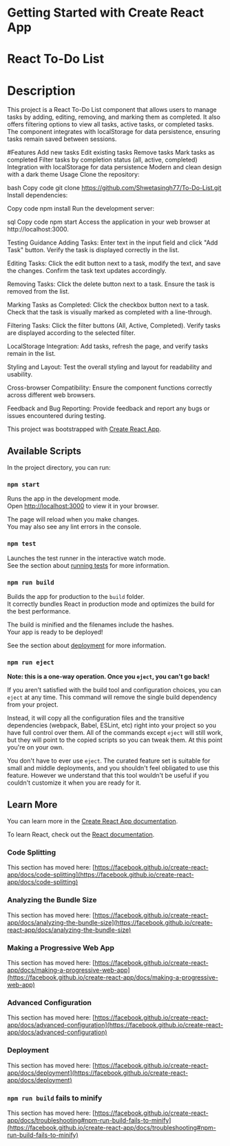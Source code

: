 # Getting Started with Create React App
# React To-Do List

# Description
This project is a React To-Do List component that allows users to manage tasks by adding, editing, removing, and marking them as completed. It also offers filtering options to view all tasks, active tasks, or completed tasks. The component integrates with localStorage for data persistence, ensuring tasks remain saved between sessions.

#Features
Add new tasks
Edit existing tasks
Remove tasks
Mark tasks as completed
Filter tasks by completion status (all, active, completed)
Integration with localStorage for data persistence
Modern and clean design with a dark theme
Usage
Clone the repository:

bash
Copy code
git clone https://github.com/Shwetasingh77/To-Do-List.git
Install dependencies:

Copy code
npm install
Run the development server:

sql
Copy code
npm start
Access the application in your web browser at http://localhost:3000.

Testing Guidance
Adding Tasks: Enter text in the input field and click "Add Task" button. Verify the task is displayed correctly in the list.

Editing Tasks: Click the edit button next to a task, modify the text, and save the changes. Confirm the task text updates accordingly.

Removing Tasks: Click the delete button next to a task. Ensure the task is removed from the list.

Marking Tasks as Completed: Click the checkbox button next to a task. Check that the task is visually marked as completed with a line-through.

Filtering Tasks: Click the filter buttons (All, Active, Completed). Verify tasks are displayed according to the selected filter.

LocalStorage Integration: Add tasks, refresh the page, and verify tasks remain in the list.

Styling and Layout: Test the overall styling and layout for readability and usability.

Cross-browser Compatibility: Ensure the component functions correctly across different web browsers.

Feedback and Bug Reporting: Provide feedback and report any bugs or issues encountered during testing.

This project was bootstrapped with [Create React App](https://github.com/facebook/create-react-app).

## Available Scripts

In the project directory, you can run:

### `npm start`

Runs the app in the development mode.\
Open [http://localhost:3000](http://localhost:3000) to view it in your browser.

The page will reload when you make changes.\
You may also see any lint errors in the console.

### `npm test`

Launches the test runner in the interactive watch mode.\
See the section about [running tests](https://facebook.github.io/create-react-app/docs/running-tests) for more information.

### `npm run build`

Builds the app for production to the `build` folder.\
It correctly bundles React in production mode and optimizes the build for the best performance.

The build is minified and the filenames include the hashes.\
Your app is ready to be deployed!

See the section about [deployment](https://facebook.github.io/create-react-app/docs/deployment) for more information.

### `npm run eject`

**Note: this is a one-way operation. Once you `eject`, you can't go back!**

If you aren't satisfied with the build tool and configuration choices, you can `eject` at any time. This command will remove the single build dependency from your project.

Instead, it will copy all the configuration files and the transitive dependencies (webpack, Babel, ESLint, etc) right into your project so you have full control over them. All of the commands except `eject` will still work, but they will point to the copied scripts so you can tweak them. At this point you're on your own.

You don't have to ever use `eject`. The curated feature set is suitable for small and middle deployments, and you shouldn't feel obligated to use this feature. However we understand that this tool wouldn't be useful if you couldn't customize it when you are ready for it.

## Learn More

You can learn more in the [Create React App documentation](https://facebook.github.io/create-react-app/docs/getting-started).

To learn React, check out the [React documentation](https://reactjs.org/).

### Code Splitting

This section has moved here: [https://facebook.github.io/create-react-app/docs/code-splitting](https://facebook.github.io/create-react-app/docs/code-splitting)

### Analyzing the Bundle Size

This section has moved here: [https://facebook.github.io/create-react-app/docs/analyzing-the-bundle-size](https://facebook.github.io/create-react-app/docs/analyzing-the-bundle-size)

### Making a Progressive Web App

This section has moved here: [https://facebook.github.io/create-react-app/docs/making-a-progressive-web-app](https://facebook.github.io/create-react-app/docs/making-a-progressive-web-app)

### Advanced Configuration

This section has moved here: [https://facebook.github.io/create-react-app/docs/advanced-configuration](https://facebook.github.io/create-react-app/docs/advanced-configuration)

### Deployment

This section has moved here: [https://facebook.github.io/create-react-app/docs/deployment](https://facebook.github.io/create-react-app/docs/deployment)

### `npm run build` fails to minify

This section has moved here: [https://facebook.github.io/create-react-app/docs/troubleshooting#npm-run-build-fails-to-minify](https://facebook.github.io/create-react-app/docs/troubleshooting#npm-run-build-fails-to-minify)
